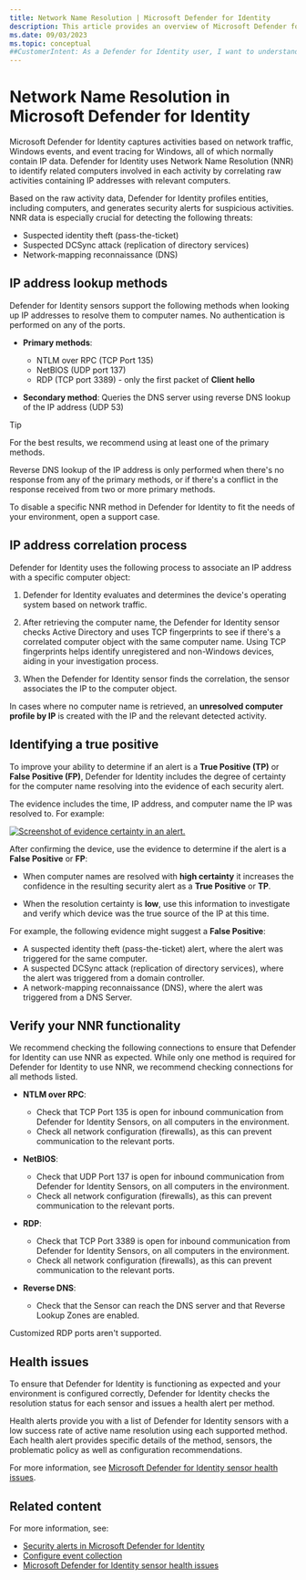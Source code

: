 ```yaml
---
title: Network Name Resolution | Microsoft Defender for Identity
description: This article provides an overview of Microsoft Defender for Identity's Advanced Network Name Resolution functionality and uses.
ms.date: 09/03/2023
ms.topic: conceptual
##CustomerIntent: As a Defender for Identity user, I want to understand how Defender for Identity uses NNR data so that I can best configure my system for working with Defender for Identity.
---
```


# Network Name Resolution in Microsoft Defender for Identity

Microsoft Defender for Identity captures activities based on network traffic, Windows events, and event tracing for Windows, all of which normally contain IP data. Defender for Identity uses Network Name Resolution (NNR) to identify related computers involved in each activity by correlating raw activities containing IP addresses with relevant computers.

Based on the raw activity data, Defender for Identity profiles entities, including computers, and generates security alerts for suspicious activities. NNR data is especially crucial for detecting the following threats:

- Suspected identity theft (pass-the-ticket)
- Suspected DCSync attack (replication of directory services)
- Network-mapping reconnaissance (DNS)

## IP address lookup methods

Defender for Identity sensors support the following methods when looking up IP addresses to resolve them to computer names. No authentication is performed on any of the ports.

- **Primary methods**:

    - NTLM over RPC (TCP Port 135)
    - NetBIOS (UDP port 137)
    - RDP (TCP port 3389) - only the first packet of **Client hello**

- **Secondary method**: Queries the DNS server using reverse DNS lookup of the IP address (UDP 53)

> [!TIP]
> For the best results, we recommend using at least one of the primary methods.
>
> Reverse DNS lookup of the IP address is only performed when there's no response from any of the primary methods, or if there's a conflict in the response received from two or more primary methods.
>

To disable a specific NNR method in Defender for Identity to fit the needs of your environment, open a support case.

## IP address correlation process

Defender for Identity uses the following process to associate an IP address with a specific computer object:

1. Defender for Identity evaluates and determines the device's operating system based on network traffic.

1. After retrieving the computer name, the Defender for Identity sensor checks Active Directory and uses TCP fingerprints to see if there's a correlated computer object with the same computer name. Using TCP fingerprints helps identify unregistered and non-Windows devices, aiding in your investigation process.

3. When the Defender for Identity sensor finds the correlation, the sensor associates the IP to the computer object.

In cases where no computer name is retrieved, an **unresolved computer profile by IP** is created with the IP and the relevant detected activity.

## Identifying a true positive

To improve your ability to determine if an alert is a **True Positive (TP)** or **False Positive (FP)**, Defender for Identity includes the degree of certainty for the computer name resolving into the evidence of each security alert. 

The evidence includes the time, IP address, and computer name the IP was resolved to. For example:

[![Screenshot of evidence certainty in an alert.](media/nnr-high-certainty.png)](media/nnr-high-certainty.png#lightbox)

After confirming the device, use the evidence to determine if the alert is a **False Positive** or **FP**:

- When computer names are resolved with  **high certainty** it increases the confidence in the resulting security alert as a **True Positive** or **TP**.

- When the resolution certainty is **low**, use this information to investigate and verify which device was the true source of the IP at this time.

For example, the following evidence might suggest a **False Positive**:

- A suspected identity theft (pass-the-ticket) alert, where the alert was triggered for the same computer.
- A suspected DCSync attack (replication of directory services), where the alert was triggered from a domain controller.
- A network-mapping reconnaissance (DNS), where the alert was triggered from a DNS Server.

## Verify your NNR functionality

We recommend checking the following connections to ensure that Defender for Identity can use NNR as expected. While only one method is required for Defender for Identity to use NNR, we recommend checking connections for all methods listed.


- **NTLM over RPC**:

  - Check that TCP Port 135 is open for inbound communication from Defender for Identity Sensors, on all computers in the environment.
  - Check all network configuration (firewalls), as this can prevent communication to the relevant ports.

- **NetBIOS**:
  - Check that UDP Port 137 is open for inbound communication from Defender for Identity Sensors, on all computers in the environment.
  - Check all network configuration (firewalls), as this can prevent communication to the relevant ports.

- **RDP**:
  - Check that TCP Port 3389 is open for inbound communication from Defender for Identity Sensors, on all computers in the environment.
  - Check all network configuration (firewalls), as this can prevent communication to the relevant ports.

- **Reverse DNS**:
  - Check that the Sensor can reach the DNS server and that Reverse Lookup Zones are enabled.

Customized RDP ports aren't supported.

## Health issues

To ensure that Defender for Identity is functioning as expected and your environment is configured correctly, Defender for Identity checks the resolution status for each sensor and issues a health alert per method. 

Health alerts provide you with a list of Defender for Identity sensors with a low success rate of active name resolution using each supported method. Each health alert provides specific details of the method, sensors, the problematic policy as well as configuration recommendations. 

For more information, see [Microsoft Defender for Identity sensor health issues](health-alerts.md).

## Related content

For more information, see:

- [Security alerts in Microsoft Defender for Identity](alerts-overview.md)
- [Configure event collection](configure-event-collection.md)
- [Microsoft Defender for Identity sensor health issues](health-alerts.md)

